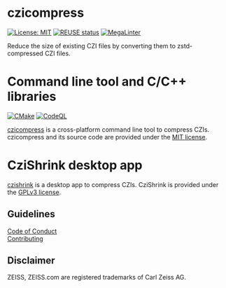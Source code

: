 ﻿# czicompress
[![License: MIT](https://img.shields.io/badge/License-MIT-yellow.svg)](https://opensource.org/licenses/MIT)
[![REUSE status](https://api.reuse.software/badge/github.com/ZEISS/czicompress)](https://api.reuse.software/info/github.com/ZEISS/czicompress)
[![MegaLinter](https://github.com/ZEISS/czicompress/actions/workflows/mega-linter.yml/badge.svg?branch=main&event=push)](https://github.com/ZEISS/czicompress/actions/workflows/mega-linter.yml)

Reduce the size of existing CZI files by converting them to zstd-compressed CZI files.

# Command line tool and C/C++ libraries
[![CMake](https://github.com/ZEISS/czicompress/actions/workflows/cmake.yml/badge.svg?branch=main&event=push)](https://github.com/ZEISS/czicompress/actions/workflows/czicompress_cmake.yml)
[![CodeQL](https://github.com/ZEISS/czicompress/actions/workflows/codeql.yml/badge.svg?branch=main&event=push)](https://github.com/ZEISS/czicompress/actions/workflows/czicompress_codeql.yml)

[czicompress](czicompress/README.md) is a cross-platform command line tool to compress CZIs. czicompress and its source code are provided under the [MIT license](LICENSE).

# CziShrink desktop app
[czishrink](czishrink/README.md) is a desktop app to compress CZIs. CziShrink is provided under the [GPLv3 license](czishrink/LICENSE.txt).

## Guidelines
[Code of Conduct](./CODE_OF_CONDUCT.md)  
[Contributing](./CONTRIBUTING.md)

## Disclaimer
ZEISS, ZEISS.com are registered trademarks of Carl Zeiss AG.